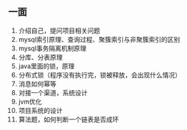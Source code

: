 ## 一面
1. 介绍自己，提问项目相关问题
2. mysql索引原理、查询过程、聚簇索引与非聚簇索引的区别
3. mysql事务隔离机制原理
4. 分库、分表原理
5. java里面的锁，原理
6. 分布式锁（程序没有执行完，锁被释放，会出现什么情况）
7. 消息如何幂等
8. 对接一个渠道，系统设计
9. jvm优化
10. 项目系统的设计
11. 算法题，如何判断一个链表是否成环

